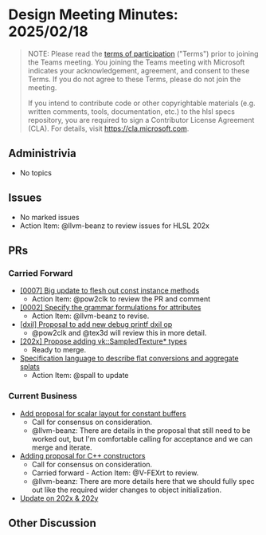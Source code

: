 # Design Meeting Minutes: 2025/02/18

> NOTE: Please read the [terms of participation](DesignMeetingTerms.txt)
> ("Terms") prior to joining the Teams meeting.  You joining the Teams meeting
> with Microsoft indicates your acknowledgement, agreement, and consent to these
> Terms.  If you do not agree to these Terms, please do not join the meeting.
>
> If you intend to contribute code or other copyrightable materials (e.g.
> written comments, tools, documentation, etc.)  to the hlsl specs repository,
> you are required to sign a Contributor License Agreement (CLA).  For details,
> visit https://cla.microsoft.com.

## Administrivia
* No topics

## Issues
* No marked issues
* Action Item: @llvm-beanz to review issues for HLSL 202x

## PRs

### Carried Forward
* [[0007] Big update to flesh out const instance methods](https://github.com/microsoft/hlsl-specs/pull/34)
  * Action Item: @pow2clk to review the PR and comment
* [[0002] Specify the grammar formulations for attributes](https://github.com/microsoft/hlsl-specs/pull/65)
  * Action Item: @llvm-beanz to revise.
* [[dxil] Proposal to add new debug printf dxil op](https://github.com/microsoft/hlsl-specs/pull/324)
  * @pow2clk and @tex3d will review this in more detail.
* [[202x] Propose adding vk::SampledTexture* types](https://github.com/microsoft/hlsl-specs/pull/343)
  * Ready to merge.
* [Specification language to describe flat conversions and aggregate splats](https://github.com/microsoft/hlsl-specs/pull/358)
  * Action Item: @spall to update

### Current Business

* [Add proposal for scalar layout for constant buffers](https://github.com/microsoft/hlsl-specs/pull/317)
  * Call for consensus on consideration.
  * @llvm-beanz: There are details in the proposal that still need to be worked
    out, but I'm comfortable calling for acceptance and we can merge and iterate.
* [Adding proposal for C++ constructors](https://github.com/microsoft/hlsl-specs/pull/325)
  * Call for consensus on consideration.
  * Carried forward - Action Item: @V-FEXrt to review.
  * @llvm-beanz: There are more details here that we should fully spec out like
    the required wider changes to object initialization.
* [Update on 202x & 202y](https://github.com/microsoft/hlsl-specs/pull/391)

## Other Discussion

